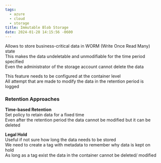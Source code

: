 ```yaml
---
tags:
  - azure
  - cloud
  - storage
title: Immutable Blob Storage
date: 2024-01-28 14:15:56 -0600
---
```


Allows to store business-critical data in WORM (Write Once Read Many) state  
This makes the data undeletable and unmodifiable for the time period specified  
Even the administrator of the storage account cannot delete the data   

This feature needs to be configured at the container level  
All attempt that are made to modify the data in the retention period is logged

### Retention Approaches

**Time-based Retention**  
Set policy to retain data for a fixed time  
Even after the retention period the data cannot be modified but it can be deleted

**Legal Hold**  
Useful if not sure how long the data needs to be stored  
We need to create a tag with metadata to remember why data is kept on hold  
As long as a tag exist the data in the container cannot be deleted/ modified
